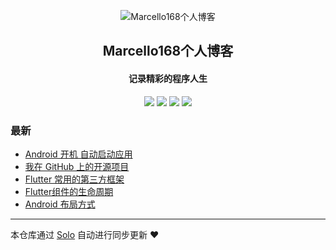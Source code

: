 <p align="center"><img alt="Marcello168个人博客" src="https://static.b3log.org/images/brand/solo-32.png"></p><h2 align="center">
Marcello168个人博客
</h2>

<h4 align="center">记录精彩的程序人生</h4>
<p align="center"><a title="Marcello168个人博客" target="_blank" href="https://github.com/Marcello168/solo-blog"><img src="https://img.shields.io/github/last-commit/Marcello168/solo-blog.svg?style=flat-square&color=FF9900"></a>
<a title="GitHub repo size in bytes" target="_blank" href="https://github.com/Marcello168/solo-blog"><img src="https://img.shields.io/github/repo-size/Marcello168/solo-blog.svg?style=flat-square"></a>
<a title="Solo Version" target="_blank" href="https://github.com/b3log/solo/releases"><img src="https://img.shields.io/badge/solo-3.6.4-f1e05a.svg?style=flat-square&color=blueviolet"></a>
<a title="Hits" target="_blank" href="https://github.com/b3log/hits"><img src="https://hits.b3log.org/Marcello168/solo-blog.svg"></a></p>

### 最新

* [Android 开机 自动启动应用](http://www.gongyonghui.cn/articles/2019/09/08/1567910049966.html)
* [我在 GitHub 上的开源项目](http://www.gongyonghui.cn/my-github-repos)
* [Flutter 常用的第三方框架](http://www.gongyonghui.cn/articles/2019/09/04/1567557946876.html)
* [Flutter组件的生命周期](http://www.gongyonghui.cn/articles/2019/09/04/1567557442806.html)
* [Android 布局方式](http://www.gongyonghui.cn/articles/2019/09/03/1567512789221.html)



---

本仓库通过 [Solo](https://github.com/b3log/solo) 自动进行同步更新 ❤️ 